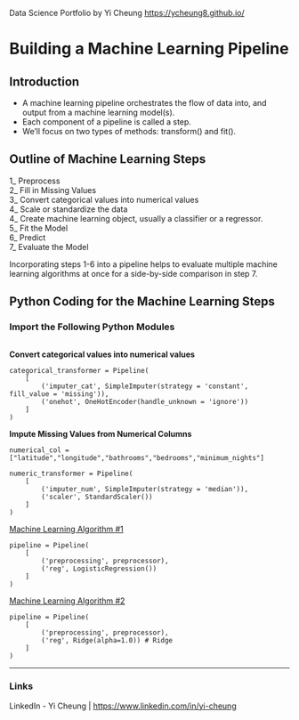 Data Science Portfolio by Yi Cheung
https://ycheung8.github.io/

# Building a Machine Learning Pipeline

## Introduction

-	A machine learning pipeline orchestrates the flow of data into, and output from a machine learning model(s). 
-	Each component of a pipeline is called a step. 
-	We’ll focus on two types of methods: transform() and fit().

## Outline of Machine Learning Steps

1_ Preprocess<br>
2_ Fill in Missing Values<br>
3_ Convert categorical values into numerical values<br>
4_ Scale or standardize the data<br>
4_ Create machine learning object, usually a classifier or a regressor.<br>
5_ Fit the Model<br>
6_ Predict<br>
7_ Evaluate the Model<br>

Incorporating steps 1-6 into a pipeline helps to evaluate multiple machine learning algorithms at once for a side-by-side comparison in step 7.

## Python Coding for the Machine Learning Steps    

### Import the Following Python Modules

```

```

<b>Convert categorical values into numerical values </b>
```
categorical_transformer = Pipeline(
    [
        ('imputer_cat', SimpleImputer(strategy = 'constant', fill_value = 'missing')),
        ('onehot', OneHotEncoder(handle_unknown = 'ignore'))
    ]
)
```

<b>Impute Missing Values from Numerical Columns</b>
```
numerical_col = ["latitude","longitude","bathrooms","bedrooms","minimum_nights"]

numeric_transformer = Pipeline(
    [
        ('imputer_num', SimpleImputer(strategy = 'median')),
        ('scaler', StandardScaler())
    ]
)
```
<u>Machine Learning Algorithm #1</u>
```
pipeline = Pipeline(
    [
        ('preprocessing', preprocessor),
        ('reg', LogisticRegression())
    ]
) 
```
<u>Machine Learning Algorithm #2</u>
```
pipeline = Pipeline(
    [
        ('preprocessing', preprocessor),
        ('reg', Ridge(alpha=1.0)) # Ridge
    ]
) 
```

___

### Links
LinkedIn - Yi Cheung | https://www.linkedin.com/in/yi-cheung
